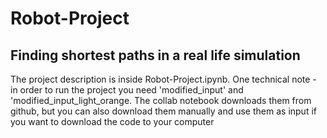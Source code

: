 # Robot-Project
## Finding shortest paths in a real life simulation
The project description is inside Robot-Project.ipynb.
One technical note - in order to run the project you need 'modified_input' and 'modified_input_light_orange.
The collab notebook downloads them from github, but you can also download them manually and use them as input if you want to download the code to your computer
